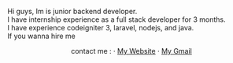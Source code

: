 Hi guys, Im is junior backend developer. \
I have internship experience as a full stack developer for 3 months. \
I have experience codeigniter 3, laravel, nodejs, and java.\
If you wanna hire me 
<p align="center">
    <a>contact me :</a>
    ·
    <a href="mbagusdiass.ml">My Website</a>
    ·
    <a href=" m.bagus.dias.s1@gmail.com ">My Gmail</a>
  </p>
<!--   &ensp; contact me : \
    &emsp; web : mbagusdiass.ml \
    &emsp; email : m.bagus.dias.s1@gmail.com  -->
   
<!---
MBagusDiasS/MBagusDiasS is a ✨ special ✨ repository because its `README.md` (this file) appears on your GitHub profile.
You can click the Preview link to take a look at your changes.
--->
